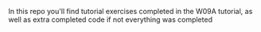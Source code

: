 In this repo you'll find tutorial exercises completed in the W09A tutorial, as well as extra completed code if not everything was completed